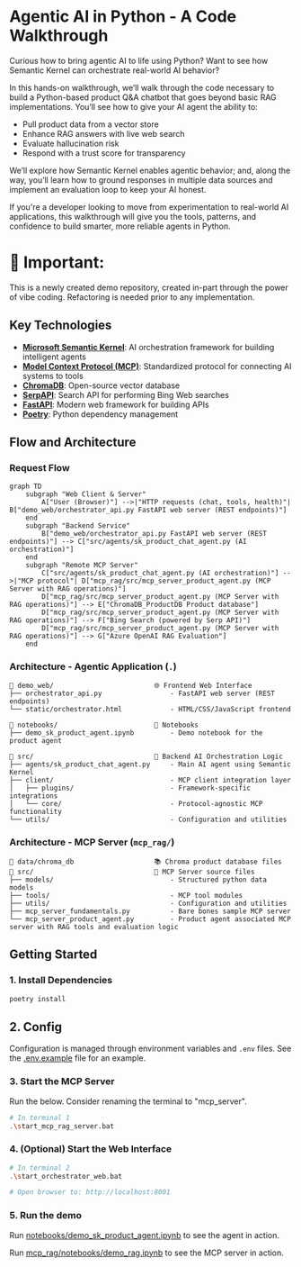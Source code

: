 # Agentic AI in Python - A Code Walkthrough

Curious how to bring agentic AI to life using Python? Want to see how Semantic Kernel can orchestrate real-world AI behavior?

In this hands-on walkthrough, we’ll walk through the code necessary to build a Python-based product Q&A chatbot that goes beyond basic RAG implementations. You’ll see how to give your AI agent the ability to:

- Pull product data from a vector store
- Enhance RAG answers with live web search
- Evaluate hallucination risk
- Respond with a trust score for transparency

We’ll explore how Semantic Kernel enables agentic behavior; and, along the way, you’ll learn how to ground responses in multiple data sources and implement an evaluation loop to keep your AI honest.

If you're a developer looking to move from experimentation to real-world AI applications, this walkthrough will give you the tools, patterns, and confidence to build smarter, more reliable agents in Python.

# **🚨 Important:** 
This is a newly created demo repository, created in-part through the power of vibe coding. Refactoring is needed prior to any implementation.

## Key Technologies

- **[Microsoft Semantic Kernel](https://learn.microsoft.com/en-us/semantic-kernel/overview/)**: AI orchestration framework for building intelligent agents
- **[Model Context Protocol (MCP)](https://modelcontextprotocol.io/docs/getting-started/intro)**: Standardized protocol for connecting AI systems to tools
- **[ChromaDB](https://docs.trychroma.com/docs/overview/introduction)**: Open-source vector database
- **[SerpAPI](https://serpapi.com/)**: Search API for performing Bing Web searches
- **[FastAPI](https://fastapi.tiangolo.com/)**: Modern web framework for building APIs
- **[Poetry](https://python-poetry.org/)**: Python dependency management

## Flow and Architecture

### Request Flow

```mermaid
graph TD
    subgraph "Web Client & Server"
        A["User (Browser)"] -->|"HTTP requests (chat, tools, health)"| B["demo_web/orchestrator_api.py FastAPI web server (REST endpoints)"]
    end
    subgraph "Backend Service"
        B["demo_web/orchestrator_api.py FastAPI web server (REST endpoints)"] --> C["src/agents/sk_product_chat_agent.py (AI orchestration)"]
    end
    subgraph "Remote MCP Server"
        C["src/agents/sk_product_chat_agent.py (AI orchestration)"] -->|"MCP protocol"| D["mcp_rag/src/mcp_server_product_agent.py (MCP Server with RAG operations)"]
        D["mcp_rag/src/mcp_server_product_agent.py (MCP Server with RAG operations)"] --> E["ChromaDB_ProductDB Product database"]
        D["mcp_rag/src/mcp_server_product_agent.py (MCP Server with RAG operations)"] --> F["Bing Search (powered by Serp API)"]
        D["mcp_rag/src/mcp_server_product_agent.py (MCP Server with RAG operations)"] --> G["Azure OpenAI RAG Evaluation"]
    end
```

### Architecture - Agentic Application (`.`)

```
📁 demo_web/                         🌐 Frontend Web Interface
├── orchestrator_api.py                 - FastAPI web server (REST endpoints)
└── static/orchestrator.html            - HTML/CSS/JavaScript frontend

📁 notebooks/                        📓 Notebooks
├── demo_sk_product_agent.ipynb         - Demo notebook for the product agent

📁 src/                              🧠 Backend AI Orchestration Logic
├── agents/sk_product_chat_agent.py     - Main AI agent using Semantic Kernel
├── client/                             - MCP client integration layer
│   ├── plugins/                        - Framework-specific integrations
│   └── core/                           - Protocol-agnostic MCP functionality
└── utils/                              - Configuration and utilities
```

### Architecture - MCP Server (`mcp_rag/`)

```
📁 data/chroma_db                    📚 Chroma product database files
📁 src/                              🧠 MCP Server source files
├── models/                             - Structured python data models
├── tools/                              - MCP tool modules
├── utils/                              - Configuration and utilities
├── mcp_server_fundamentals.py          - Bare bones sample MCP server
└── mcp_server_product_agent.py         - Product agent associated MCP server with RAG tools and evaluation logic
```

## Getting Started

### 1. Install Dependencies
```bash
poetry install
```

## 2. Config

Configuration is managed through environment variables and `.env` files. See the [.env.example](.env.example) file for an example.


### 3. Start the MCP Server

Run the below. Consider renaming the terminal to "mcp_server".

```bash
# In terminal 1
.\start_mcp_rag_server.bat
```

### 4. (Optional) Start the Web Interface
```bash
# In terminal 2
.\start_orchestrator_web.bat

# Open browser to: http://localhost:8001
```

### 5. Run the demo

Run [notebooks/demo_sk_product_agent.ipynb](notebooks/demo_sk_product_agent.ipynb) to see the agent in action.

Run [mcp_rag/notebooks/demo_rag.ipynb](mcp_rag/notebooks/demo_rag.ipynb) to see the MCP server in action.


